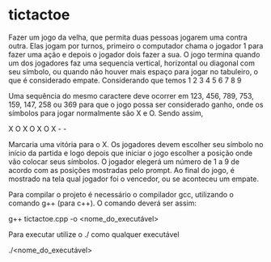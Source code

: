 # tictactoe

Fazer um jogo da velha, que permita duas pessoas jogarem uma contra outra. Elas jogam por turnos, primeiro o computador chama o jogador 1 para fazer uma ação e depois o jogador dois fazer a sua. O jogo termina quando um dos jogadores faz uma sequencia vertical, horizontal ou diagonal com seu símbolo, ou quando não houver mais espaço para jogar no tabuleiro, o que é considerado empate.
Considerando que temos
1 2 3
4 5 6
7 8 9

Uma sequência do mesmo caractere deve ocorrer em 123, 456, 789, 753, 159, 147, 258 ou 369 para que o jogo possa ser considerado ganho, onde os símbolos para jogar normalmente são X e O. Sendo assim,

X O X
O X O
X - -

Marcaria uma vitória para o X. Os jogadores devem escolher seu símbolo no início da partida e logo depois que iniciar o jogo escolher a posição onde vão colocar seus símbolos.  O jogador elegerá um número de 1 a 9 de acordo com as posições mostradas pelo prompt. Ao final do jogo, é mostrado na tela qual jogador foi o vencedor, ou se aconteceu um empate.

Para compilar o projeto é necessário o compilador gcc, utilizando o comando g++ (para c++). O comando deverá ser assim:

g++ tictactoe.cpp -o <nome_do_executável>

Para executar utilize o ./ como qualquer executável

./<nome_do_executável>